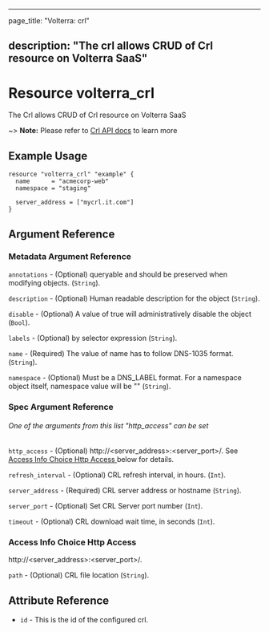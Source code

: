 ---

page_title: "Volterra: crl"

description: "The crl allows CRUD of Crl resource on Volterra SaaS"
-------------------------------------------------------------------

Resource volterra_crl
=====================

The Crl allows CRUD of Crl resource on Volterra SaaS

~> **Note:** Please refer to [Crl API docs](https://docs.cloud.f5.com/docs-v2/api/crl) to learn more

Example Usage
-------------

```hcl
resource "volterra_crl" "example" {
  name      = "acmecorp-web"
  namespace = "staging"

  server_address = ["mycrl.it.com"]
}

```

Argument Reference
------------------

### Metadata Argument Reference

`annotations` - (Optional) queryable and should be preserved when modifying objects. (`String`).

`description` - (Optional) Human readable description for the object (`String`).

`disable` - (Optional) A value of true will administratively disable the object (`Bool`).

`labels` - (Optional) by selector expression (`String`).

`name` - (Required) The value of name has to follow DNS-1035 format. (`String`).

`namespace` - (Optional) Must be a DNS_LABEL format. For a namespace object itself, namespace value will be "" (`String`).

### Spec Argument Reference

###### One of the arguments from this list "http_access" can be set

`http_access` - (Optional) http://<server_address>:<server_port>/<path>. See [Access Info Choice Http Access ](#access-info-choice-http-access) below for details.

`refresh_interval` - (Optional) CRL refresh interval, in hours. (`Int`).

`server_address` - (Required) CRL server address or hostname (`String`).

`server_port` - (Optional) Set CRL Server port number (`Int`).

`timeout` - (Optional) CRL download wait time, in seconds (`Int`).

### Access Info Choice Http Access

http://<server_address>:<server_port>/<path>.

`path` - (Optional) CRL file location (`String`).

Attribute Reference
-------------------

-	`id` - This is the id of the configured crl.
